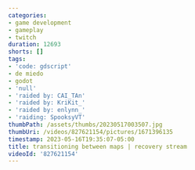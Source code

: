 ```yaml
---
categories:
- game development
- gameplay
- twitch
duration: 12693
shorts: []
tags:
- 'code: gdscript'
- de miedo
- godot
- 'null'
- 'raided by: CAI_TAn'
- 'raided by: KriKit_'
- 'raided by: enlynn_'
- 'raiding: SpooksyVT'
thumbPath: /assets/thumbs/20230517003507.jpg
thumbUri: /videos/827621154/pictures/1671396135
timestamp: 2023-05-16T19:35:07-05:00
title: transitioning between maps | recovery stream
videoId: '827621154'
---
```

